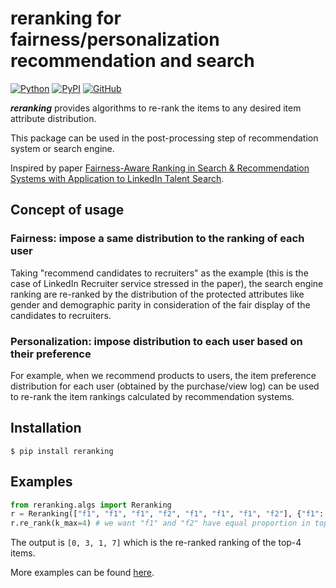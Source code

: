 # reranking for fairness/personalization recommendation and search

[![Python](https://img.shields.io/badge/python-3.6%7C3.7%7C3.8%7C3.9-red?logo=Python&logoColor=white)](https://www.python.org)
[![PyPI](https://img.shields.io/pypi/v/reranking?color=green)](https://pypi.org/project/reranking/)
[![GitHub](https://img.shields.io/github/license/yuanlonghao/reranking?color=blue)](https://github.com/yuanlonghao/reranking)


***reranking*** provides algorithms to re-rank the items to any desired item attribute distribution.

This package can be used in the post-processing step of recommendation system or search engine.

Inspired by paper [Fairness-Aware Ranking in Search & Recommendation Systems with Application to LinkedIn Talent Search](https://dl.acm.org/doi/10.1145/3292500.3330691).

## Concept of usage

### Fairness: impose a same distribution to the ranking of each user
Taking "recommend candidates to recruiters" as the example (this is the case of LinkedIn Recruiter service stressed in the paper), the search engine ranking are re-ranked by the distribution of the protected attributes like gender and demographic parity in consideration of the fair display of the candidates to recruiters.

### Personalization: impose distribution to each user based on their preference
For example, when we recommend products to users, the item preference distribution for each user (obtained by the purchase/view log) can be used to re-rank the item rankings calculated by recommendation systems.

## Installation
```shell
$ pip install reranking
```

## Examples
```python
from reranking.algs import Reranking
r = Reranking(["f1", "f1", "f1", "f2", "f1", "f1", "f1", "f2"], {"f1": 0.5, "f2": 0.5})
r.re_rank(k_max=4) # we want "f1" and "f2" have equal proportion in top-4
```
The output is `[0, 3, 1, 7]` which is the re-ranked ranking of the top-4 items.

More examples can be found [here](examples/usage_example.ipynb).
